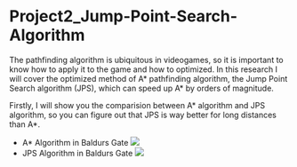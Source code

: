 # Project2_Jump-Point-Search-Algorithm
The pathfinding algorithm is ubiquitous in videogames, so it is important to know how to apply it to the game and how to optimized. In this research I will cover the optimized method of A* pathfinding algorithm, the Jump Point Search algorithm (JPS), which can speed up A* by orders of magnitude.

Firstly, I will show you the comparision between A* algorithm and JPS algorithm, so you can figure out that JPS is way better for long distances than A*.
* A* Algorithm in Baldurs Gate 
![](https://harablog.files.wordpress.com/2011/09/bg_astar.png)
* JPS Algorithm in Baldurs Gate 
![](https://harablog.files.wordpress.com/2011/09/bg_jps.png)

